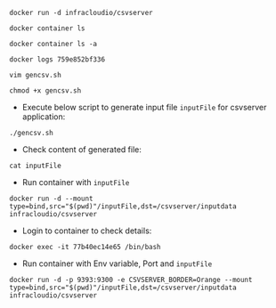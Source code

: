 `docker run -d infracloudio/csvserver`

`docker container ls`

`docker container ls -a`

`docker logs 759e852bf336`

`vim gencsv.sh`

`chmod +x gencsv.sh`

* Execute below script to generate input file `inputFile` for csvserver application:

`./gencsv.sh`

* Check content of generated file:

`cat inputFile`

* Run container with `inputFile`

`docker run -d --mount type=bind,src="$(pwd)"/inputFile,dst=/csvserver/inputdata infracloudio/csvserver`

* Login to container to check details:

`docker exec -it 77b40ec14e65 /bin/bash`

* Run container with Env variable, Port and `inputFile`

`docker run -d -p 9393:9300 -e CSVSERVER_BORDER=Orange --mount type=bind,src="$(pwd)"/inputFile,dst=/csvserver/inputdata infracloudio/csvserver`
